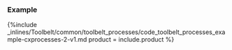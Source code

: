 


### Example

{%include _inlines/Toolbelt/common/toolbelt_processes/code_toolbelt_processes_example-cxprocesses-2-v1.md  product = include.product %}
